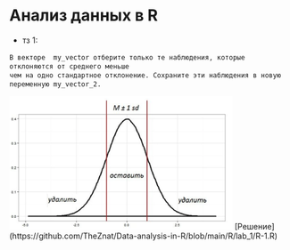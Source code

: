 # Анализ данных в R
+ тз 1: <br>
```
В векторе  my_vector отберите только те наблюдения, которые отклоняются от среднего меньше 
чем на одно стандартное отклонение. Сохраните эти наблюдения в новую переменную my_vector_2. 
```
<img src="https://github.com/TheZnat/Data-analysis-in-R/blob/main/R/lab_1/img_r1.png" width="400" />
[Решение] (https://github.com/TheZnat/Data-analysis-in-R/blob/main/R/lab_1/R-1.R) <br> <br>

